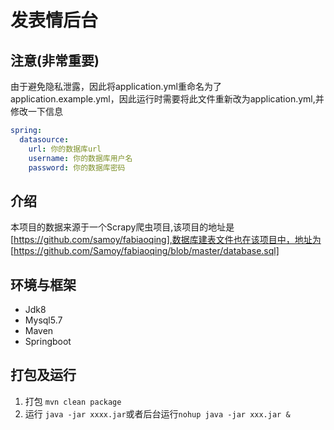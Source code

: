 # 发表情后台

## 注意(非常重要)
由于避免隐私泄露，因此将application.yml重命名为了application.example.yml，因此运行时需要将此文件重新改为application.yml,并修改一下信息
```yaml
spring:
  datasource:
    url: 你的数据库url
    username: 你的数据库用户名
    password: 你的数据库密码
```
## 介绍
本项目的数据来源于一个Scrapy爬虫项目,该项目的地址是[https://github.com/samoy/fabiaoqing],数据库建表文件也在该项目中，地址为
[https://github.com/Samoy/fabiaoqing/blob/master/database.sql]

## 环境与框架
* Jdk8
* Mysql5.7
* Maven
* Springboot

## 打包及运行

1. 打包
`mvn clean package`
2. 运行
`java -jar xxxx.jar`或者后台运行`nohup java -jar xxx.jar &`